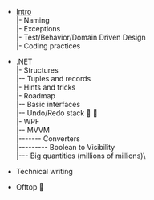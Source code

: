 - [Intro](dev)\
|- Naming\
|- Exceptions\
|- Test/Behavior/Domain Driven Design\
|- Coding practices

- .NET\
|- Structures\
|-- Tuples and records\
|- Hints and tricks\
|- Roadmap\
|-- Basic interfaces\
|-- Undo/Redo stack :link: :construction:\
|- WPF\
|-- MVVM\
|------- Converters\
|--------- Boolean to Visibility \
|--- Big quantities (millions of millions)\ 

- Technical writing 

- Offtop :rat:
